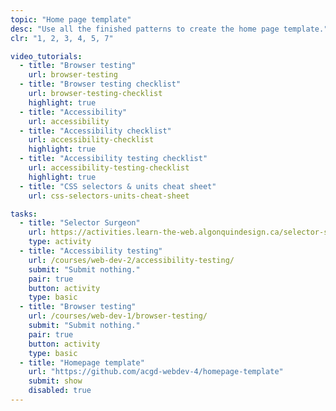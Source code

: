 ```yaml
---
topic: "Home page template"
desc: "Use all the finished patterns to create the home page template."
clr: "1, 2, 3, 4, 5, 7"

video_tutorials:
  - title: "Browser testing"
    url: browser-testing
  - title: "Browser testing checklist"
    url: browser-testing-checklist
    highlight: true
  - title: "Accessibility"
    url: accessibility
  - title: "Accessibility checklist"
    url: accessibility-checklist
    highlight: true
  - title: "Accessibility testing checklist"
    url: accessibility-testing-checklist
    highlight: true
  - title: "CSS selectors & units cheat sheet"
    url: css-selectors-units-cheat-sheet

tasks:
  - title: "Selector Surgeon"
    url: https://activities.learn-the-web.algonquindesign.ca/selector-surgeon/
    type: activity
  - title: "Accessibility testing"
    url: /courses/web-dev-2/accessibility-testing/
    submit: "Submit nothing."
    pair: true
    button: activity
    type: basic
  - title: "Browser testing"
    url: /courses/web-dev-1/browser-testing/
    submit: "Submit nothing."
    pair: true
    button: activity
    type: basic
  - title: "Homepage template"
    url: "https://github.com/acgd-webdev-4/homepage-template"
    submit: show
    disabled: true
---
```

